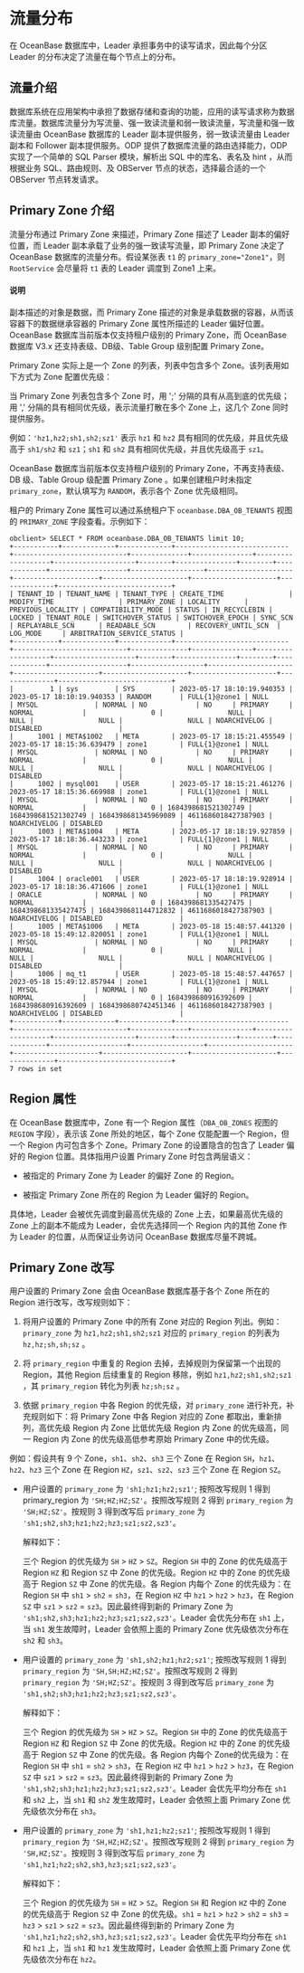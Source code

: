 # 流量分布

在 OceanBase 数据库中，Leader 承担事务中的读写请求，因此每个分区 Leader 的分布决定了流量在每个节点上的分布。

## 流量介绍

数据库系统在应用架构中承担了数据存储和查询的功能，应用的读写请求称为数据库流量。数据库流量分为写流量、强一致读流量和弱一致读流量，写流量和强一致读流量由 OceanBase 数据库的 Leader 副本提供服务，弱一致读流量由 Leader 副本和 Follower 副本提供服务。ODP 提供了数据库流量的路由选择能力，ODP 实现了一个简单的 SQL Parser 模块，解析出 SQL 中的库名、表名及 hint ，从而根据业务 SQL、路由规则、及 OBServer 节点的状态，选择最合适的一个 OBServer 节点转发请求。

## Primary Zone 介绍

流量分布通过 Primary Zone 来描述，Primary Zone 描述了 Leader 副本的偏好位置，而 Leader 副本承载了业务的强一致读写流量，即 Primary Zone 决定了 OceanBase 数据库的流量分布。假设某张表 `t1` 的 `primary_zone="Zone1"`，则 `RootService` 会尽量将 `t1` 表的 Leader 调度到 Zone1 上来。

<main id="notice" type='explain'>
<h4>说明</h4>
<p>副本描述的对象是数据，而 Primary Zone 描述的对象是承载数据的容器，从而该容器下的数据继承容器的 Primary Zone 属性所描述的 Leader 偏好位置。OceanBase 数据库当前版本仅支持租户级别的 Primary Zone，而 OceanBase 数据库 V3.x 还支持表级、DB级、Table Group 级别配置 Primary Zone。</p>
</main>

Primary Zone 实际上是一个 Zone 的列表，列表中包含多个 Zone。该列表用如下方式为 Zone 配置优先级：

当 Primary Zone 列表包含多个 Zone 时，用 ';' 分隔的具有从高到底的优先级；用 ',' 分隔的具有相同优先级，表示流量打散在多个 Zone 上，这几个 Zone 同时提供服务。

例如：`'hz1,hz2;sh1,sh2;sz1'` 表示 `hz1` 和 `hz2` 具有相同的优先级，并且优先级高于 `sh1/sh2` 和 `sz1`；`sh1` 和 `sh2` 具有相同优先级，并且优先级高于 `sz1`。

OceanBase 数据库当前版本仅支持租户级别的 Primary Zone，不再支持表级、DB 级、Table Group 级配置 Primary Zone 。如果创建租户时未指定 `primary_zone`，默认填写为 `RANDOM`，表示各个 Zone 优先级相同。

租户的 Primary Zone 属性可以通过系统租户下 `oceanbase.DBA_OB_TENANTS` 视图的 `PRIMARY_ZONE` 字段查看。示例如下：

```shell
obclient> SELECT * FROM oceanbase.DBA_OB_TENANTS limit 10;
+-----------+-------------+-------------+----------------------------+----------------------------+--------------+---------------+-------------------+--------------------+--------+---------------+--------+-------------+-------------------+------------------+---------------------+---------------------+---------------------+---------------------+--------------+----------------------------+
| TENANT_ID | TENANT_NAME | TENANT_TYPE | CREATE_TIME                | MODIFY_TIME                | PRIMARY_ZONE | LOCALITY      | PREVIOUS_LOCALITY | COMPATIBILITY_MODE | STATUS | IN_RECYCLEBIN | LOCKED | TENANT_ROLE | SWITCHOVER_STATUS | SWITCHOVER_EPOCH | SYNC_SCN            | REPLAYABLE_SCN      | READABLE_SCN        | RECOVERY_UNTIL_SCN  | LOG_MODE     | ARBITRATION_SERVICE_STATUS |
+-----------+-------------+-------------+----------------------------+----------------------------+--------------+---------------+-------------------+--------------------+--------+---------------+--------+-------------+-------------------+------------------+---------------------+---------------------+---------------------+---------------------+--------------+----------------------------+
|         1 | sys         | SYS         | 2023-05-17 18:10:19.940353 | 2023-05-17 18:10:19.940353 | RANDOM       | FULL{1}@zone1 | NULL              | MYSQL              | NORMAL | NO            | NO     | PRIMARY     | NORMAL            |                0 |                NULL |                NULL |                NULL |                NULL | NOARCHIVELOG | DISABLED                   |
|      1001 | META$1002   | META        | 2023-05-17 18:15:21.455549 | 2023-05-17 18:15:36.639479 | zone1        | FULL{1}@zone1 | NULL              | MYSQL              | NORMAL | NO            | NO     | PRIMARY     | NORMAL            |                0 |                NULL |                NULL |                NULL |                NULL | NOARCHIVELOG | DISABLED                   |
|      1002 | mysql001    | USER        | 2023-05-17 18:15:21.461276 | 2023-05-17 18:15:36.669988 | zone1        | FULL{1}@zone1 | NULL              | MYSQL              | NORMAL | NO            | NO     | PRIMARY     | NORMAL            |                0 | 1684398681521302749 | 1684398681521302749 | 1684398681345969089 | 4611686018427387903 | NOARCHIVELOG | DISABLED                   |
|      1003 | META$1004   | META        | 2023-05-17 18:18:19.927859 | 2023-05-17 18:18:36.443233 | zone1        | FULL{1}@zone1 | NULL              | MYSQL              | NORMAL | NO            | NO     | PRIMARY     | NORMAL            |                0 |                NULL |                NULL |                NULL |                NULL | NOARCHIVELOG | DISABLED                   |
|      1004 | oracle001   | USER        | 2023-05-17 18:18:19.928914 | 2023-05-17 18:18:36.471606 | zone1        | FULL{1}@zone1 | NULL              | ORACLE             | NORMAL | NO            | NO     | PRIMARY     | NORMAL            |                0 | 1684398681335427475 | 1684398681335427475 | 1684398681144712832 | 4611686018427387903 | NOARCHIVELOG | DISABLED                   |
|      1005 | META$1006   | META        | 2023-05-18 15:48:57.441320 | 2023-05-18 15:49:12.820051 | zone1        | FULL{1}@zone1 | NULL              | MYSQL              | NORMAL | NO            | NO     | PRIMARY     | NORMAL            |                0 |                NULL |                NULL |                NULL |                NULL | NOARCHIVELOG | DISABLED                   |
|      1006 | mq_t1       | USER        | 2023-05-18 15:48:57.447657 | 2023-05-18 15:49:12.857944 | zone1        | FULL{1}@zone1 | NULL              | MYSQL              | NORMAL | NO            | NO     | PRIMARY     | NORMAL            |                0 | 1684398680916392609 | 1684398680916392609 | 1684398680742451346 | 4611686018427387903 | NOARCHIVELOG | DISABLED                   |
+-----------+-------------+-------------+----------------------------+----------------------------+--------------+---------------+-------------------+--------------------+--------+---------------+--------+-------------+-------------------+------------------+---------------------+---------------------+---------------------+---------------------+--------------+----------------------------+
7 rows in set
```

## Region 属性

在 OceanBase 数据库中，Zone 有一个 Region 属性（`DBA_OB_ZONES` 视图的 `REGION` 字段），表示该 Zone 所处的地区，每个 Zone 仅能配置一个 Region，但一个 Region 内可包含多个 Zone。Primary Zone 的设置隐含的包含了 Leader 偏好的 Region 位置。具体指用户设置 Primary Zone 时包含两层语义：

* 被指定的 Primary Zone 为 Leader 的偏好 Zone 的 Region。

* 被指定 Primary Zone 所在的 Region 为 Leader 偏好的 Region。
  
具体地，Leader 会被优先调度到最高优先级的 Zone 上去，如果最高优先级的 Zone 上的副本不能成为 Leader，会优先选择同一个 Region 内的其他 Zone 作为 Leader 的位置，从而保证业务访问 OceanBase 数据库尽量不跨城。

## Primary Zone 改写

用户设置的 Primary Zone 会由 OceanBase 数据库基于各个 Zone 所在的 Region 进行改写，改写规则如下：

1. 将用户设置的 Primary Zone 中的所有 Zone 对应的 Region 列出。例如：`primary_zone` 为 `hz1,hz2;sh1,sh2;sz1` 对应的 `primary_region` 的列表为 `hz,hz;sh,sh;sz` 。

2. 将 `primary_region` 中重复的 Region 去掉，去掉规则为保留第一个出现的 Region，其他 Region 后续重复的 Region 移除，例如 `hz1,hz2;sh1,sh2;sz1` ，其 `primary_region` 转化为列表 `hz;sh;sz` 。
  
3. 依据 `primary_region` 中各 Region 的优先级，对 `primary_zone` 进行补充，补充规则如下：将 Primary Zone 中各 Region 对应的 Zone 都取出，重新排列，高优先级 Region 内 Zone 比低优先级 Region 内 Zone 的优先级高，同一 Region 内 Zone 的优先级高低参考原始 Primary Zone 中的优先级。

例如：假设共有 9 个 Zone，`sh1`、`sh2`、`sh3` 三个 Zone 在 Region `SH`，`hz1`、`hz2`、`hz3` 三个 Zone 在 Region `HZ`，`sz1`、`sz2`、`sz3` 三个 Zone 在 Region `SZ`。

* 用户设置的 `primary_zone` 为 `'sh1;hz1;hz2;sz1'`; 按照改写规则 1 得到 primary_region 为 `'SH;HZ;HZ;SZ'`。按照改写规则 2 得到 `primary_region` 为 `'SH;HZ;SZ'`。按规则 3 得到改写后 `primary_zone` 为 `'sh1;sh2,sh3;hz1;hz2;hz3;sz1;sz2,sz3'`。
  
  解释如下：

    三个 Region 的优先级为 `SH` > `HZ` > `SZ`。Region `SH` 中的 Zone 的优先级高于 Region `HZ` 和 Region `SZ` 中 Zone 的优先级。Region `HZ` 中的 Zone 的优先级高于 Region `SZ` 中 Zone 的优先级。各 Region 内每个 Zone 的优先级为：在 Region `SH` 中 `sh1` > `sh2` = `sh3`，在 Region `HZ` 中 `hz1` > `hz2` > `hz3`，在 Region `SZ` 中 `sz1` > `sz2` = `sz3`。因此最终得到新的 Primary Zone 为 `'sh1;sh2,sh3;hz1;hz2;hz3;sz1;sz2,sz3'`。Leader 会优先分布在 `sh1` 上，当 `sh1` 发生故障时，Leader 会依照上面的 Primary Zone 优先级依次分布在 `sh2` 和 `sh3`。

* 用户设置的 `primary_zone` 为 `'sh1,sh2;hz1;hz2;sz1'`; 按照改写规则 1 得到 `primary_region` 为 `'SH,SH;HZ;HZ;SZ'`。按照改写规则 2 得到 `primary_region` 为 `'SH;HZ;SZ'`。按规则 3 得到改写后 `primary_zone` 为 `'sh1,sh2;sh3;hz1;hz2;hz3;sz1;sz2,sz3'`。
  
  解释如下：

    三个 Region 的优先级为 `SH` > `HZ` > `SZ`。Region `SH` 中的 Zone 的优先级高于 Region `HZ` 和 Region `SZ` 中 Zone 的优先级。Region `HZ` 中的 Zone 的优先级高于 Region `SZ` 中 Zone 的优先级。各 Region 内每个 Zone的优先级为：在 Region `SH` 中 `sh1` = `sh2` > `sh3`，在 Region `HZ` 中 `hz1` > `hz2` > `hz3`，在 Region `SZ` 中 `sz1` > `sz2` = `sz3`。因此最终得到新的 Primary Zone 为 `'sh1,sh2;sh3;hz1;hz2;hz3;sz1;sz2,sz3'`。Leader 会优先平均分布在 `sh1` 和 `sh2` 上，当 `sh1` 和 `sh2` 发生故障时，Leader 会依照上面 Primary Zone 优先级依次分布在 `sh3`。

* 用户设置的 `primary_zone` 为 `'sh1,hz1;hz2;sz1'`; 按照改写规则 1 得到 `primary_region` 为 `'SH,HZ;HZ;SZ'`。按照改写规则 2 得到 `primary_region` 为 `'SH,HZ;SZ'`。按规则 3 得到改写后 `primary_zone` 为 `'sh1,hz1;hz2;sh2,sh3,hz3;sz1;sz2,sz3'`。
  
  解释如下：

    三个 Region 的优先级为 `SH` = `HZ` > `SZ`。Region `SH` 和 Region `HZ` 中的 Zone 的优先级高于 Region `SZ` 中 Zone 的优先级。`sh1` = `hz1` > `hz2` > `sh2` = `sh3` = `hz3` > `sz1` > `sz2` = `sz3`。因此最终得到新的 Primary Zone 为 `'sh1,hz1;hz2;sh2,sh3,hz3;sz1;sz2,sz3'`。Leader 会优先平均分布在 `sh1` 和 `hz1` 上，当 `sh1` 和 `hz1` 发生故障时，Leader 会依照上面 Primary Zone 优先级依次分布在 `hz2`。
